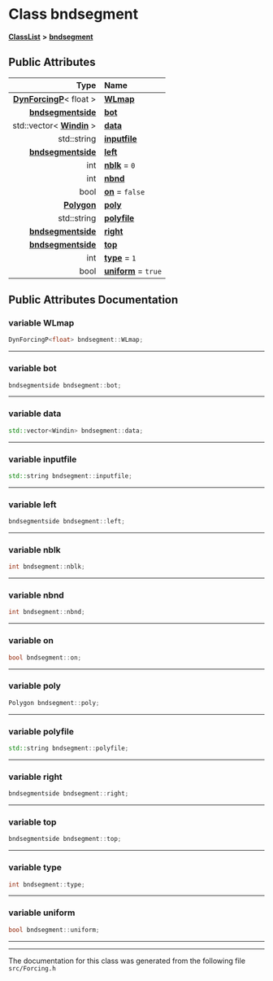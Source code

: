 

# Class bndsegment



[**ClassList**](annotated.md) **>** [**bndsegment**](classbndsegment.md)


























## Public Attributes

| Type | Name |
| ---: | :--- |
|  [**DynForcingP**](structDynForcingP.md)&lt; float &gt; | [**WLmap**](#variable-wlmap)  <br> |
|  [**bndsegmentside**](classbndsegmentside.md) | [**bot**](#variable-bot)  <br> |
|  std::vector&lt; [**Windin**](classWindin.md) &gt; | [**data**](#variable-data)  <br> |
|  std::string | [**inputfile**](#variable-inputfile)  <br> |
|  [**bndsegmentside**](classbndsegmentside.md) | [**left**](#variable-left)  <br> |
|  int | [**nblk**](#variable-nblk)   = `0`<br> |
|  int | [**nbnd**](#variable-nbnd)  <br> |
|  bool | [**on**](#variable-on)   = `false`<br> |
|  [**Polygon**](classPolygon.md) | [**poly**](#variable-poly)  <br> |
|  std::string | [**polyfile**](#variable-polyfile)  <br> |
|  [**bndsegmentside**](classbndsegmentside.md) | [**right**](#variable-right)  <br> |
|  [**bndsegmentside**](classbndsegmentside.md) | [**top**](#variable-top)  <br> |
|  int | [**type**](#variable-type)   = `1`<br> |
|  bool | [**uniform**](#variable-uniform)   = `true`<br> |












































## Public Attributes Documentation




### variable WLmap 

```C++
DynForcingP<float> bndsegment::WLmap;
```




<hr>



### variable bot 

```C++
bndsegmentside bndsegment::bot;
```




<hr>



### variable data 

```C++
std::vector<Windin> bndsegment::data;
```




<hr>



### variable inputfile 

```C++
std::string bndsegment::inputfile;
```




<hr>



### variable left 

```C++
bndsegmentside bndsegment::left;
```




<hr>



### variable nblk 

```C++
int bndsegment::nblk;
```




<hr>



### variable nbnd 

```C++
int bndsegment::nbnd;
```




<hr>



### variable on 

```C++
bool bndsegment::on;
```




<hr>



### variable poly 

```C++
Polygon bndsegment::poly;
```




<hr>



### variable polyfile 

```C++
std::string bndsegment::polyfile;
```




<hr>



### variable right 

```C++
bndsegmentside bndsegment::right;
```




<hr>



### variable top 

```C++
bndsegmentside bndsegment::top;
```




<hr>



### variable type 

```C++
int bndsegment::type;
```




<hr>



### variable uniform 

```C++
bool bndsegment::uniform;
```




<hr>

------------------------------
The documentation for this class was generated from the following file `src/Forcing.h`

